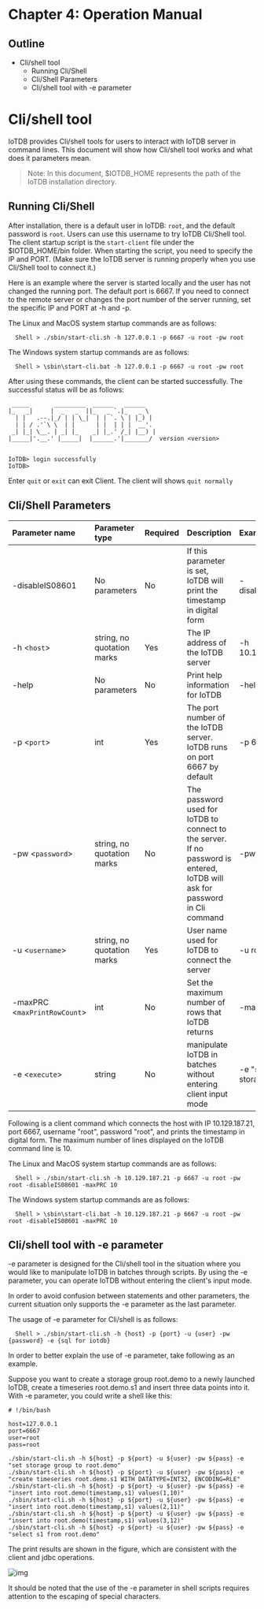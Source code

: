 <!--

    Licensed to the Apache Software Foundation (ASF) under one
    or more contributor license agreements.  See the NOTICE file
    distributed with this work for additional information
    regarding copyright ownership.  The ASF licenses this file
    to you under the Apache License, Version 2.0 (the
    "License"); you may not use this file except in compliance
    with the License.  You may obtain a copy of the License at

        http://www.apache.org/licenses/LICENSE-2.0

    Unless required by applicable law or agreed to in writing,
    software distributed under the License is distributed on an
    "AS IS" BASIS, WITHOUT WARRANTIES OR CONDITIONS OF ANY
    KIND, either express or implied.  See the License for the
    specific language governing permissions and limitations
    under the License.

-->

<!-- TOC -->
# Chapter 4: Operation Manual
## Outline
- Cli/shell tool
    - Running Cli/Shell
    - Cli/Shell Parameters
    - Cli/shell tool with -e parameter

<!-- /TOC -->
# Cli/shell tool
IoTDB provides Cli/shell tools for users to interact with IoTDB server in command lines. This document will show how Cli/shell tool works and what does it parameters mean.

> Note: In this document, \$IOTDB\_HOME represents the path of the IoTDB installation directory.

## Running Cli/Shell

After installation, there is a default user in IoTDB: `root`, and the
default password is `root`. Users can use this username to try IoTDB Cli/Shell tool. The client startup script is the `start-client` file under the \$IOTDB\_HOME/bin folder. When starting the script, you need to specify the IP and PORT. (Make sure the IoTDB server is running properly when you use Cli/Shell tool to connect it.)

Here is an example where the server is started locally and the user has not changed the running port. The default port is
6667. If you need to connect to the remote server or changes
the port number of the server running, set the specific IP and PORT at -h and -p.

The Linux and MacOS system startup commands are as follows:

```
  Shell > ./sbin/start-cli.sh -h 127.0.0.1 -p 6667 -u root -pw root
```
The Windows system startup commands are as follows:

```
  Shell > \sbin\start-cli.bat -h 127.0.0.1 -p 6667 -u root -pw root
```
After using these commands, the client can be started successfully. The successful status will be as follows: 

```
 _____       _________  ______   ______
|_   _|     |  _   _  ||_   _ `.|_   _ \
  | |   .--.|_/ | | \_|  | | `. \ | |_) |
  | | / .'`\ \  | |      | |  | | |  __'.
 _| |_| \__. | _| |_    _| |_.' /_| |__) |
|_____|'.__.' |_____|  |______.'|_______/  version <version>


IoTDB> login successfully
IoTDB>
```
Enter ```quit``` or `exit` can exit Client. The client will shows `quit normally` 

## Cli/Shell Parameters

|Parameter name|Parameter type|Required| Description| Example |
|:---|:---|:---|:---|:---|
|-disableIS08601 |No parameters | No |If this parameter is set, IoTDB will print the timestamp in digital form|-disableIS08601|
|-h <`host`> |string, no quotation marks|Yes|The IP address of the IoTDB server|-h 10.129.187.21|
|-help|No parameters|No|Print help information for IoTDB|-help|
|-p <`port`>|int|Yes|The port number of the IoTDB server. IoTDB runs on port 6667 by default|-p 6667|
|-pw <`password`>|string, no quotation marks|No|The password used for IoTDB to connect to the server. If no password is entered, IoTDB will ask for password in Cli command|-pw root|
|-u <`username`>|string, no quotation marks|Yes|User name used for IoTDB to connect the server|-u root|
|-maxPRC <`maxPrintRowCount`>|int|No|Set the maximum number of rows that IoTDB returns|-maxPRC 10|
|-e <`execute`> |string|No|manipulate IoTDB in batches without entering client input mode|-e "show storage group"|

Following is a client command which connects the host with IP
10.129.187.21, port 6667, username "root", password "root", and prints the timestamp in digital form. The maximum number of lines displayed on the IoTDB command line is 10.

The Linux and MacOS system startup commands are as follows:

```
  Shell > ./sbin/start-cli.sh -h 10.129.187.21 -p 6667 -u root -pw root -disableIS08601 -maxPRC 10
```
The Windows system startup commands are as follows:

```
  Shell > \sbin\start-cli.bat -h 10.129.187.21 -p 6667 -u root -pw root -disableIS08601 -maxPRC 10
```
## Cli/shell tool with -e parameter

-e parameter is designed for the Cli/shell tool in the situation where you would like to manipulate IoTDB in batches through scripts. By using the -e parameter, you can operate IoTDB without entering the client's input mode. 

In order to avoid confusion between statements and other parameters, the current situation only supports the -e parameter as the last parameter.

The usage of -e parameter for Cli/shell is as follows:

```
  Shell > ./sbin/start-cli.sh -h {host} -p {port} -u {user} -pw {password} -e {sql for iotdb}
```

In order to better explain the use of -e parameter, take following as an example.

Suppose you want to create a storage group root.demo to a newly launched IoTDB, create a timeseries root.demo.s1 and insert three data points into it. With -e parameter, you could write a shell like this:

```
# !/bin/bash

host=127.0.0.1
port=6667
user=root
pass=root

./sbin/start-cli.sh -h ${host} -p ${port} -u ${user} -pw ${pass} -e "set storage group to root.demo"
./sbin/start-cli.sh -h ${host} -p ${port} -u ${user} -pw ${pass} -e "create timeseries root.demo.s1 WITH DATATYPE=INT32, ENCODING=RLE"
./sbin/start-cli.sh -h ${host} -p ${port} -u ${user} -pw ${pass} -e "insert into root.demo(timestamp,s1) values(1,10)"
./sbin/start-cli.sh -h ${host} -p ${port} -u ${user} -pw ${pass} -e "insert into root.demo(timestamp,s1) values(2,11)"
./sbin/start-cli.sh -h ${host} -p ${port} -u ${user} -pw ${pass} -e "insert into root.demo(timestamp,s1) values(3,12)"
./sbin/start-cli.sh -h ${host} -p ${port} -u ${user} -pw ${pass} -e "select s1 from root.demo"
```

The print results are shown in the figure, which are consistent with the client and jdbc operations.

![img](https://issues.apache.org/jira/secure/attachment/12976042/12976042_image-2019-07-27-15-47-12-045.png)

It should be noted that the use of the -e parameter in shell scripts requires attention to the escaping of special characters. 